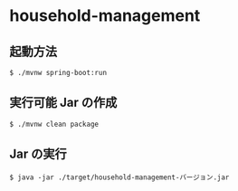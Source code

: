 # household-management
## 起動方法
`$ ./mvnw spring-boot:run`
## 実行可能 Jar の作成
`$ ./mvnw clean package`
## Jar の実行
`$ java -jar ./target/household-management-バージョン.jar`
